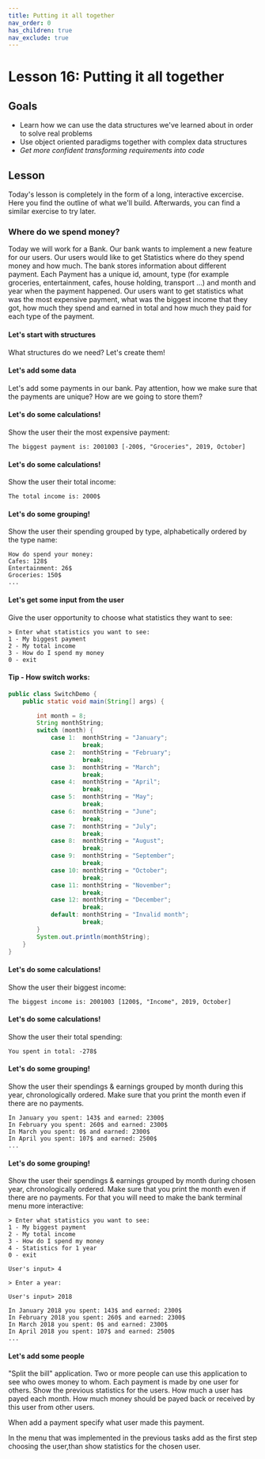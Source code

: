 ```yaml
---
title: Putting it all together
nav_order: 0
has_children: true
nav_exclude: true
---
```


# Lesson 16: Putting it all together

## Goals

- Learn how we can use the data structures we've learned about in order to solve real problems
- Use object oriented paradigms together with complex data structures
- *Get more confident transforming requirements into code*

## Lesson

Today's lesson is completely in the form of a long, interactive excercise. Here you find the outline of what we'll build. Afterwards, you can find a similar exercise to try later.

### Where do we spend money?

Today we will work for a Bank. Our bank wants to implement a new feature for our users. Our users would like to get Statistics where do they spend money and how much. The bank stores information about different payment. Each 
Payment has a unique id, amount, type (for example groceries, entertainment, cafes, house holding, transport ...) and month and year when the payment happened. Our users want to get 
statistics what was the most expensive payment, what was the biggest income that they got, how much they spend and earned in total and how much they paid for each type of the payment.

#### Let's start with structures
What structures do we need? Let's create them!
 
#### Let's add some data
Let's add some payments in our bank. Pay attention, how we make sure that the payments are unique? How are we going 
to store them?

#### Let's do some calculations!
Show the user their the most expensive payment:

```
The biggest payment is: 2001003 [-200$, "Groceries", 2019, October]
```
 
#### Let's do some calculations! 
Show the user their total income:

```
The total income is: 2000$
```
  
#### Let's do some grouping!
Show the user their spending grouped by type, alphabetically ordered by the type name:

```
How do spend your money:
Cafes: 128$
Entertainment: 26$
Groceries: 150$
...
```  

#### Let's get some input from the user 
Give the user opportunity to choose what statistics they want to see:
```
> Enter what statistics you want to see: 
1 - My biggest payment
2 - My total income
3 - How do I spend my money
0 - exit

```

#### Tip - How switch works: 
```java
public class SwitchDemo {
    public static void main(String[] args) {

        int month = 8;
        String monthString;
        switch (month) {
            case 1:  monthString = "January";
                     break;
            case 2:  monthString = "February";
                     break;
            case 3:  monthString = "March";
                     break;
            case 4:  monthString = "April";
                     break;
            case 5:  monthString = "May";
                     break;
            case 6:  monthString = "June";
                     break;
            case 7:  monthString = "July";
                     break;
            case 8:  monthString = "August";
                     break;
            case 9:  monthString = "September";
                     break;
            case 10: monthString = "October";
                     break;
            case 11: monthString = "November";
                     break;
            case 12: monthString = "December";
                     break;
            default: monthString = "Invalid month";
                     break;
        }
        System.out.println(monthString);
    }
}
```

#### Let's do some calculations! 
Show the user their biggest income:

```
The biggest income is: 2001003 [1200$, "Income", 2019, October]
```

#### Let's do some calculations! 
Show the user their total spending:

```
You spent in total: -278$
```

#### Let's do some grouping!
Show the user their spendings & earnings grouped by month during this year, chronologically ordered. Make sure that 
you print the month even if there are no payments.

```
In January you spent: 143$ and earned: 2300$
In February you spent: 260$ and earned: 2300$
In March you spent: 0$ and earned: 2300$
In April you spent: 107$ and earned: 2500$
...
```

#### Let's do some grouping!
Show the user their spendings & earnings grouped by month during chosen year, chronologically ordered. Make sure that 
you print the month even if there are no payments. For that you will need to make the bank terminal menu more 
interactive:
```
> Enter what statistics you want to see: 
1 - My biggest payment
2 - My total income
3 - How do I spend my money
4 - Statistics for 1 year
0 - exit

User's input> 4

> Enter a year: 

User's input> 2018

In January 2018 you spent: 143$ and earned: 2300$
In February 2018 you spent: 260$ and earned: 2300$
In March 2018 you spent: 0$ and earned: 2300$
In April 2018 you spent: 107$ and earned: 2500$
...
```

#### Let's add some people 
"Split the bill" application. Two or more people can use this application to see who owes money to whom. Each payment is made by one user for others. 
Show the previous statistics for the users. How much a user has payed each month. How much money should be payed back or received by this user from other users. 

When add a payment specify what user made this payment. 

In the menu that was implemented in the previous tasks add as the first step choosing the user,than show statistics for the chosen user. 

